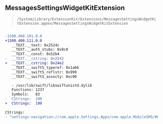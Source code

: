 ## MessagesSettingsWidgetKitExtension

> `/System/Library/ExtensionKit/Extensions/MessagesSettingsWidgetKitExtension.appex/MessagesSettingsWidgetKitExtension`

```diff

-1500.400.101.0.0
+1500.400.111.0.0
   __TEXT.__text: 0x2524c
   __TEXT.__auth_stubs: 0x8c0
   __TEXT.__const: 0x52b4
-  __TEXT.__cstring: 0x2542
+  __TEXT.__cstring: 0x24e2
   __TEXT.__swift5_typeref: 0x1a66
   __TEXT.__swift5_reflstr: 0x999
   __TEXT.__swift5_assocty: 0xc90

   - /usr/lib/swift/libswiftunistd.dylib
   Functions: 1237
   Symbols:   83
-  CStrings:  200
+  CStrings:  199
 
CStrings:
- "settings-navigation://com.apple.Settings.Apps/com.apple.MobileSMS/#CHARACTER_COUNT_SWITCH"

```
